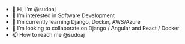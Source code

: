 - 👋 Hi, I’m @sudoaj
- 👀 I’m interested in Software Development
- 🌱 I’m currently learning Django, Docker, AWS/Azure
- 💞️ I’m looking to collaborate on Django / Angular and React / Docker 
- 📫 How to reach me @sudoaj

<!---
sudoaj/sudoaj is a ✨ special ✨ repository because its `README.md` (this file) appears on your GitHub profile.
You can click the Preview link to take a look at your changes.
--->
